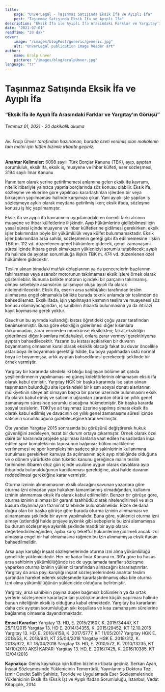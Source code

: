 ```yaml
---
title:
    page: "UnverLegal - Taşınmaz Satışında Eksik İfa ve Ayıplı İfa"
    post: "Taşınmaz Satışında Eksik İfa ve Ayıplı İfa"
description: "Eksik İfa ile Ayıplı İfa Arasındaki Farklar ve Yargıtay’ın Görüşü"
date: "2021-07-01"
readTime: "20 dak"
cover:
    image: "/images/blogPost/generic/generic.jpg"
    alt: "UnverLegal publication image header art"
author:
    name: Eralp Ünver
    picture: "/images/blog/eralpUnver.jpg"
language: "tr"
---
```


# Taşınmaz Satışında Eksik İfa ve Ayıplı İfa

### “Eksik İfa ile Ayıplı İfa Arasındaki Farklar ve Yargıtay’ın Görüşü”

###### Temmuz 01, 2021 - 20 dakikalik okuma

###### Av. Eralp Ünver tarafından hazırlanan, burada özeti verilmiş olan makalenin tam metni için lütfen bizimle irtibata geçiniz.

**Anahtar Kelimeler:** 6098 sayılı Türk Borçlar Kanunu (TBK), ayıp, ayıptan sorumluluk, eksik ifa, eksik iş, muayene ve ihbar külfeti, eser sözleşmesi, 3194 sayılı İmar Kanunu

İfanın tam olarak yerine getirilmemesi anlamına gelen eksik ifa kavramı, nitelik itibariyle yalnızca yapma borçlarında söz konusu olabilir. Eksik ifa, sözleşme ve eklerine göre yapılması kararlaştırılan işlerden bir veya birkaçının yapılmaması halinde karşımıza çıkar. Yani ayıplı işte yapılan iş sözleşmeye aykırı olarak meydana getirilmiş iken; eksik ifada, sözleşme konusu iş hiç yapılmamıştır. 

Eksik ifa ve ayıplı ifa kavramının uygulamadaki en önemli farkı alıcının muayene ve ihbar külfetlerine ilişkindir. Ayıp hükümlerine gidilebilmesi için yasal süresi içinde muayene ve ihbar külfetlerine gidilmesi gerekirken, eksik işler bakımından böyle bir yükümlülük veya külfet bulunmamaktadır. Eksik işler bakımından arsa sahibi, sözleşmenin gereği gibi ifa edilmemesine ilişkin TBK m. 112 vd. düzenlenen genel hükümlere gidecek, genel zamanaşımı süresi içinde ihbara gerek olmaksızın yükleniciyi sorumlu tutabilecek; ayıplı ifa halinde de ayıptan sorumluluğa ilişkin TBK m. 474 vd. düzenlenen özel hükümlere gidecektir.

Teslim alınan binadaki mutfak dolaplarının ya da pencerelerin bazılarının takılmaması veya asansör motorunun takılmaması eksik işlere örnek olarak gösterilebilir. Bununla birlikte motorun içindeki bir parçanın takılmamış olması sebebiyle asansörün çalışmıyor oluşu ayıplı ifa olarak nitelendirilecektir. Eksik ifa, eserin arsa sahibi/alıcı tarafından teslim alınmasına engel olmamakla birlikte burada teknik anlamda bir teslimden de bahsedilemez. Eksik ifada, işin yapılmayan kısmının teslim ve muayenesi söz konusu olamayacağından, iş sahibinin ihbarda bulunmasına ya da ihtirazi kayıt koymasına gerek yoktur. 

Gauch’un bu ayrımda kullandığı kıstas öğretideki çoğu yazar tarafından benimsenmiştir. Buna göre eksikliğin giderilmesi diğer kısımlara dokunmadan, zarar vermeden mümkünse eksiklikten; fakat eksikliğin giderilmesi diğer kısımlara müdahaleyi, onlara zarar vermeyi gerektiriyorsa ayıptan bahsedilecektir. Yazarın bu kıstası açıklarken bir duvarın boyanmamış olmasının kural olarak eksiklik olacağı fakat bu duvar öncelikle astar boya ile boyanması gerektiği hâlde, bu boya yapılmadan üstü normal boya ile boyanmışsa, artık ayıptan bahsedilmesi gerekeceği şeklinde bir örnek vermiştir.

Yargıtay bir kararında sitedeki iki bloğu bağlayan bölüme ait çatıda yeşillendirmenin yapılmaması ve güneş kolektörlerinin olmamasını eksik ifa olarak kabul etmiştir. Yargıtay HGK bir başka kararında ise satın alınan taşınmazın bulunduğu site içerisindeki bir kısım sosyal donatı alanlarının mülkiyetinin siteye ait olmayan başka bir parsel üzerinde bulunmasını eksik ifa olarak kabul etmiş ve satıcının uğranılan zarardan ötürü on yıllık genel zamanaşımı süresince sorumlu olacağına hükmetmiştir. Bir başka kararda sosyal tesislerin, TOKİ’ye ait taşınmaz üzerine yapılmış olması eksik ifa olarak kabul edilmiş ve davacının on yıllık genel zamanaşımı süresi içinde satıcının sorumluluğuna gidebileceğine karar verilmiştir.

Öte yandan Yargıtay 2015 sonrasında bu görüşünü değiştirerek hukuk güvenliğini zedeleyen, tezat bir durum ortaya çıkarmıştır. Örnek olarak özel daire bir kararında projede yapılması ilanlarla vaat edilen hususlardan inşa edilen spor kompleksinin tapusunun bağımsız bölüm maliklerine verilmemesi ve spor kompleksinin sadece site sakinlerinin kullanımına sunulması gerekirken kamuya da açılmasının açık ayıp niteliğinde olduğuna ve o dönem yürürlükte olan tüketici kanunu gereğince malın teslim tarihinden itibaren otuz gün içinde usulüne uygun olarak davalılara ayıp ihbarında bulunulduğunun kanıtlanması gerektiğine, aksi halde davanın reddedilmesi gerektiğine karar vermiştir.

Oturma izninin alınmamasının eksik olacağını savunan yazarlara göre oturma izni olmadan yapı hukuken tamamlanmış olmadığından, kullanım izninin alınmaması eksik ifa olarak kabul edilmelidir. Benzer bir görüşe göre, oturma izninin alınması bir garanti taahhüdü olarak nitelendirilmeli ve alıcı kusura dayanmayan tazminat talebinde bulunabilmelidir. Bizce de daha doğru olan bir başka görüşe göre burada oturma izninin alınmaması ve alınamaması şeklinde bir ayrım yapılmalıdır. Buna göre, yüklenici oturma izni almayı üstlendiği halde projeye aykırılık gibi sebeplerle bu izni alamamışsa bu durum sözleşmeye aykırılık şeklinde maddi bir ayıp olarak değerlendirileceğinden, ayıba karşı tekeffül hükümlerine gidilmeli ancak izni almasına engel bir hal olmamasına rağmen bu izin alınmamışsa eksik ifadan bahsedilmelidir.

Arsa payı karşılığı inşaat sözleşmelerinde oturma izni alma yükümlülüğü genellikle yüklenicidedir. Her ne kadar İmar Kanunu m. 30’a göre bu husus arsa sahibinin yükümlülüğünde ise de uygulamada taraflar sözleşme yaparken oturma izninin yüklenici tarafından alınacağını kararlaştırırlar. Yargıtay da arsa payı karşılığı inşaat sözleşmelerindeki anahtar teslim şartından hareket ederek sözleşmede kararlaştırılmamış olsa bile oturma izni alma yükümlülüğünün yüklenicide olduğunu belirtmiştir.

Yargıtay, arsa sahibinin payına düşen bağımsız bölümlerin ya da ortak yerlerin sözleşmede kararlaştırılan yüzölçümünden küçük yapılması halinde bunun niteliğinin eksik iş olduğunu kabul etmektedir. Yargıtay bu kararlarını daha çok ayıptan sorumluluğun sıkı koşullara ve kısa zamanaşımı sürelerine bağlanmış olmasına dayandırmaktadır. 

**Emsal Kararlar:** 
Yargıtay 13. HD, E. 2015/21607, K. 2015/34447, KT 25/11/2015 
Yargıtay 13. HD E. 2014/34355, K. 2015/29452, KT 12.10.2015
Yargıtay 13. HD, E. 2016/4158, K. 2017/5777, KT 11/05/2017
Yargıtay HGK E. 2018/53, K. 2018/941, KT  25/04/2018 
Yargıtay HGK E. 2018/312, K. 2018/922, KT 18/04/2018 
Yargıtay 13. HD, E. 2010/572, K. 2010/13235, KT 14/10/2010 
AKSİ KARAR: Yargıtay 13. HD, E. 2016/7425, K. 2016/10385, KT 13/04/2016 

**Kaynakça:** Geniş kaynakça için lütfen bizimle irtibata geçiniz.
Serkan Ayan, İnşaat Sözleşmesinde Yüklenicinin Temerrüdü, Yayınlanmış Doktora Tezi, İzmir
Cevdet Salih Şahiniz, Teoride ve Uygulamada Eser Sözleşmelerinde Yüklenicinin Eksik İfa (Eksik İş) ve Ayıplı İfadan Sorumluluğu, İstanbul, Vedat Kitapçılık, 2014
